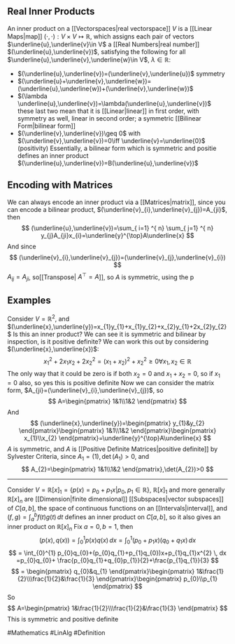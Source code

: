 ## Real Inner Products
An inner product on a [[Vectorspaces|real vectorspace]] $V$ is a [[Linear Maps|map]] $(\cdot,\cdot):V\times V\mapsto \mathbb{R}$, which assigns each pair of vectors $\underline{u},\underline{v}\in V$ a [[Real Numbers|real number]] $(\underline{u},\underline{v})$, satisfying the following for all $\underline{u},\underline{v},\underline{w}\in V$, $\lambda \in\mathbb{R}$:
- $(\underline{u},\underline{v})=(\underline{v},\underline{u})$ symmetry
- $(\underline{u}+\underline{v},\underline{w})=(\underline{u},\underline{w})+(\underline{v},\underline{w})$
- $(\lambda \underline{u},\underline{v})=\lambda(\underline{u},\underline{v})$ these last two mean that it is [[Linear|linear]] in first order, with symmetry as well, linear in second order; a symmetric [[Bilinear Form|bilinear form]]
- $(\underline{v},\underline{v})\geq 0$ with $(\underline{v},\underline{v})=0\iff \underline{v}=\underline{0}$ (positivity)
Essentially, a bilinear form which is symmetric and positie defines an inner product $(\underline{u},\underline{v})=B(\underline{u},\underline{v})$
## Encoding with Matrices
We can always encode an inner product via a [[Matrices|matrix]], since you can encode a bilinear product, $(\underline{v}_{i},\underline{v}_{j})=A_{ji}$, then 
$$
(\underline{u},\underline{v})=\sum_{ i=1} ^{ n}  \sum_{ j=1} ^{ n}  y_{j}A_{ji}x_{i}=\underline{y}^{\top}A\underline{x}
$$
And since
$$
(\underline{v}_{i},\underline{v}_{j})=(\underline{v}_{j},\underline{v}_{i})
$$
$A_{ij}=A_{ji}$, so[[Transpose| $A^{\top}=A$]], so $A$ is symmetric, using the p
## Examples
Consider $V=\mathbb{R}^{2}$, and $(\underline{x},\underline{y})=x_{1}y_{1}+x_{1}y_{2}+x_{2}y_{1}+2x_{2}y_{2}$ 
Is this an inner product? We can see it is symmetric and bilinear by inspection, is it positive definite? We can work this out by considering $(\underline{x},\underline{x})$:
$$
x_{1}^{2}+2x_{1}x_{2}+2x_{2}^{2}=(x_{1}+x_{2})^{2}+x_{2}^{2}\geq 0\forall x_{1},x_{2}\in \mathbb{R}
$$
The only way that it could be zero is if both $x_{2}=0$ and $x_{1}+x_{2}=0$, so if $x_{1}=0$ also, so yes this is positive definite
Now we can consider the matrix form, $A_{ji}=(\underline{v}_{i},\underline{v}_{j})$, so
$$
A=\begin{pmatrix}
1&1\\1&2
\end{pmatrix}
$$
And 
$$
(\underline{x},\underline{y})=\begin{pmatrix}
y_{1}&y_{2}
\end{pmatrix}\begin{pmatrix}
1&1\\1&2
\end{pmatrix}\begin{pmatrix}
x_{1}\\x_{2}
\end{pmatrix}=\underline{y}^{\top}A\underline{x}
$$
$A$ is symmetric, and $A$ is [[Positive Definite Matrices|positive definite]] by Sylvester Criteria, since $A_{1}=(1),\det (A_{1})>0$, and 
$$
A_{2}=\begin{pmatrix}
1&1\\1&2
\end{pmatrix},\det(A_{2})>0
$$
____
Consider $V=\mathbb{R}[x]_{1}=\left\{ p(x)=p_{0}+p_{1}x |p_{0},p_{1}\in\mathbb{R}\right\}$, $\mathbb{R}[x]_{1}$ and more generally $\mathbb{R}[x]_{n}$ are [[Dimension|finite dimensional]] [[Subspaces|vector subspaces]] of $C[a,b]$, the space of continuous functions on an [[Intervals|interval]], and $(f,g)=\int ^{b}_{a} f(t)g(t) \, dt$ defines an inner product on $C[a,b]$, so it also gives an inner product on $\mathbb{R}[x]_{n}$
Fix $a=0,b=1$, then
$$
(p(x),q(x))=\int_{0}^{1} p(x)q(x) \, dx =\int_{0}^{1} (p_{0}+p_{1}x)(q_{0}+q_{1}x) \, dx 
$$
$$
= \int_{0}^{1} p_{0}q_{0}+(p_{0}q_{1}+p_{1}q_{0})x+p_{1}q_{1}x^{2} \, dx =p_{0}q_{0}+ \frac{p_{0}q_{1}+q_{0}p_{1}}{2}+\frac{p_{1}q_{1}}{3}
$$
$$
= \begin{pmatrix}
q_{0}&q_{1}
\end{pmatrix}\begin{pmatrix}
1&\frac{1}{2}\\\frac{1}{2}&\frac{1}{3}
\end{pmatrix}\begin{pmatrix}
p_{0}\\p_{1}
\end{pmatrix}
$$
So 
$$
A=\begin{pmatrix}
1&\frac{1}{2}\\\frac{1}{2}&\frac{1}{3}
\end{pmatrix}
$$
This is symmetric and positive definite

#Mathematics #LinAlg #Definition 
